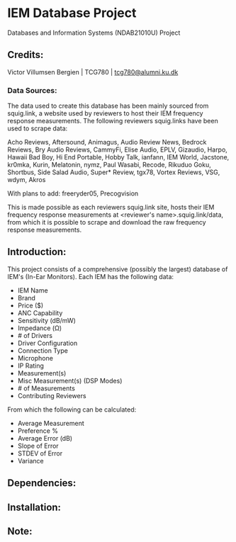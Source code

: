 # IEM Database Project
Databases and Information Systems (NDAB21010U) Project

## Credits:
Victor Villumsen Bergien | TCG780 | tcg780@alumni.ku.dk

### Data Sources:
The data used to create this database has been mainly sourced from squig.link, a website used by reviewers to
host their IEM frequency response measurements. The following reviewers squig.links have been used to scrape data:

Acho Reviews, 
Aftersound, 
Animagus, 
Audio Review News, 
Bedrock Reviews, 
Bry Audio Reviews, 
CammyFi, 
Elise Audio, 
EPLV, 
Gizaudio, 
Harpo, 
Hawaii Bad Boy, 
Hi End Portable, 
Hobby Talk, 
ianfann, 
IEM World, 
Jacstone, 
kr0mka, 
Kurin, 
Melatonin, 
nymz, 
Paul Wasabi, 
Recode, 
Rikuduo Goku, 
Shortbus, 
Side Salad Audio, 
Super* Review, 
tgx78, 
Vortex Reviews, 
VSG, 
wdym, 
Akros

With plans to add:
freeryder05, 
Precogvision

This is made possible as each reviewers squig.link site, hosts their IEM frequency response measurements at
<reviewer's name>.squig.link/data, from which it is possible to scrape and download the raw frequency response measurements.

## Introduction:
This project consists of a comprehensive (possibly the largest) database of IEM's (In-Ear Monitors).
Each IEM has the following data:

- IEM Name
- Brand
- Price ($)
- ANC Capability
- Sensitivity (dB/mW)
- Impedance (Ω)
- \# of Drivers
- Driver Configuration
- Connection Type
- Microphone
- IP Rating	
- Measurement(s)
- Misc Measurement(s) (DSP Modes)
- \# of Measurements
- Contributing Reviewers

From which the following can be calculated:

- Average Measurement
- Preference %
- Average  Error (dB)
- Slope of Error
- STDEV of Error
- Variance

## Dependencies:

## Installation:

## Note:
